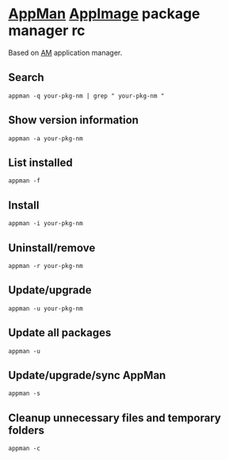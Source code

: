 # [AppMan][] [AppImage][] package manager rc

Based on [AM][] application manager.

[am]: https://github.com/ivan-hc/am-application-manager
[appimage]: https://github.com/appimage/appimagekit
[appman]: https://github.com/ivan-hc/appman

## Search

    appman -q your-pkg-nm | grep " your-pkg-nm "

## Show version information

    appman -a your-pkg-nm

## List installed

    appman -f

## Install

    appman -i your-pkg-nm

## Uninstall/remove

    appman -r your-pkg-nm

## Update/upgrade

    appman -u your-pkg-nm

## Update all packages

    appman -u

## Update/upgrade/sync AppMan

    appman -s

## Cleanup unnecessary files and temporary folders

    appman -c
